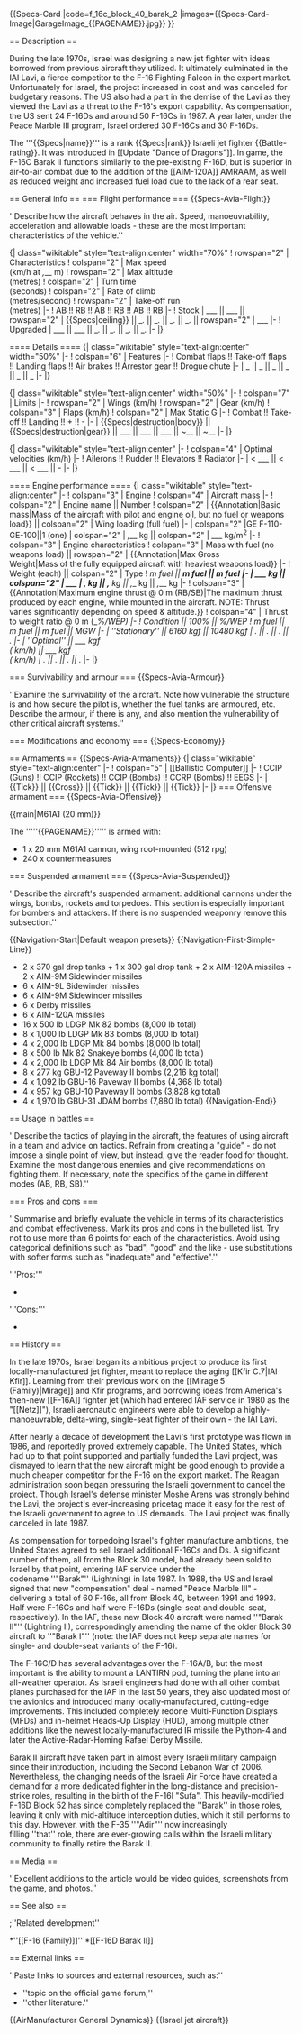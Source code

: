 {{Specs-Card
|code=f_16c_block_40_barak_2
|images={{Specs-Card-Image|GarageImage_{{PAGENAME}}.jpg}}
}}

== Description ==
<!-- ''In the description, the first part should be about the history of and the creation and combat usage of the aircraft, as well as its key features. In the second part, tell the reader about the aircraft in the game. Insert a screenshot of the vehicle, so that if the novice player does not remember the vehicle by name, he will immediately understand what kind of vehicle the article is talking about.'' -->
During the late 1970s, Israel was designing a new jet fighter with ideas borrowed from previous aircraft they utilized. It ultimately culminated in the IAI Lavi, a fierce competitor to the F-16 Fighting Falcon in the export market. Unfortunately for Israel, the project increased in cost and was canceled for budgetary reasons. The US also had a part in the demise of the Lavi as they viewed the Lavi as a threat to the F-16's export capability. As compensation, the US sent 24 F-16Ds and around 50 F-16Cs in 1987. A year later, under the Peace Marble III program, Israel ordered 30 F-16Cs and 30 F-16Ds.

The '''{{Specs|name}}''' is a rank {{Specs|rank}} Israeli jet fighter {{Battle-rating}}. It was introduced in [[Update "Dance of Dragons"]]. In game, the F-16C Barak II functions similarly to the pre-existing F-16D, but is superior in air-to-air combat due to the addition of the [[AIM-120A]] AMRAAM, as well as reduced weight and increased fuel load due to the lack of a rear seat.

== General info ==
=== Flight performance ===
{{Specs-Avia-Flight}}
<!-- ''Describe how the aircraft behaves in the air. Speed, manoeuvrability, acceleration and allowable loads - these are the most important characteristics of the vehicle.'' -->
''Describe how the aircraft behaves in the air. Speed, manoeuvrability, acceleration and allowable loads - these are the most important characteristics of the vehicle.''

{| class="wikitable" style="text-align:center" width="70%"
! rowspan="2" | Characteristics
! colspan="2" | Max speed<br>(km/h at _,___ m)
! rowspan="2" | Max altitude<br>(metres)
! colspan="2" | Turn time<br>(seconds)
! colspan="2" | Rate of climb<br>(metres/second)
! rowspan="2" | Take-off run<br>(metres)
|-
! AB !! RB !! AB !! RB !! AB !! RB
|-
! Stock
| ___ || ___ || rowspan="2" | {{Specs|ceiling}} || __._ || __._ || __._ || __._ || rowspan="2" | ___
|-
! Upgraded
| ___ || ___ || __._ || __._ || __._ || __._
|-
|}

==== Details ====
{| class="wikitable" style="text-align:center" width="50%"
|-
! colspan="6" | Features
|-
! Combat flaps !! Take-off flaps !! Landing flaps !! Air brakes !! Arrestor gear !! Drogue chute
|-
| _ || _ || _ || _ || _ || _     <!-- ✓ -->
|-
|}

{| class="wikitable" style="text-align:center" width="50%"
|-
! colspan="7" | Limits
|-
! rowspan="2" | Wings (km/h)
! rowspan="2" | Gear (km/h)
! colspan="3" | Flaps (km/h)
! colspan="2" | Max Static G
|-
! Combat !! Take-off !! Landing !! + !! -
|-
| {{Specs|destruction|body}} || {{Specs|destruction|gear}} || ___ || ___ || ___ || ~__ || ~__
|-
|}

{| class="wikitable" style="text-align:center"
|-
! colspan="4" | Optimal velocities (km/h)
|-
! Ailerons !! Rudder !! Elevators !! Radiator
|-
| < ___ || < ___ || < ___ || -
|-
|}

==== Engine performance ====
{| class="wikitable" style="text-align:center"
|-
! colspan="3" | Engine
! colspan="4" | Aircraft mass
|-
! colspan="2" | Engine name || Number
! colspan="2" | {{Annotation|Basic mass|Mass of the aircraft with pilot and engine oil, but no fuel or weapons load}} || colspan="2" | Wing loading (full fuel)
|-
| colspan="2" |GE F-110-GE-100||1 (one)
| colspan="2" | _,___ kg || colspan="2" | ___ kg/m<sup>2</sup>
|-
! colspan="3" | Engine characteristics
! colspan="3" | Mass with fuel (no weapons load) || rowspan="2" | {{Annotation|Max Gross<br>Weight|Mass of the fully equipped aircraft with heaviest weapons load}}
|-
! Weight (each) || colspan="2" | Type
! _m fuel || __m fuel || __m fuel
|-
| ___ kg || colspan="2" | ___
| _,___ kg || _,___ kg || _,___ kg || _,___ kg
|-
! colspan="3" | {{Annotation|Maximum engine thrust @ 0 m (RB/SB)|The maximum thrust produced by each engine, while mounted in the aircraft. NOTE: Thrust varies significantly depending on speed & altitude.}}
! colspan="4" | Thrust to weight ratio @ 0 m (___%/WEP)
|-
! Condition || 100% || ___%/WEP
! _m fuel || __m fuel || __m fuel || MGW
|-
| ''Stationary'' || 6160 kgf || 10480 kgf
| _.__ || _.__ || _.__ || _.__
|-
| ''Optimal'' || ___ kgf<br>(_ km/h) || ___ kgf<br>(_ km/h)
| _.__ || _.__ || _.__ || _.__
|-
|}

=== Survivability and armour ===
{{Specs-Avia-Armour}}
<!-- ''Examine the survivability of the aircraft. Note how vulnerable the structure is and how secure the pilot is, whether the fuel tanks are armoured, etc. Describe the armour, if there is any, and also mention the vulnerability of other critical aircraft systems.'' -->
''Examine the survivability of the aircraft. Note how vulnerable the structure is and how secure the pilot is, whether the fuel tanks are armoured, etc. Describe the armour, if there is any, and also mention the vulnerability of other critical aircraft systems.''

=== Modifications and economy ===
{{Specs-Economy}}

== Armaments ==
{{Specs-Avia-Armaments}}
{| class="wikitable" style="text-align:center"
|-
! colspan="5" | [[Ballistic Computer]]
|-
! CCIP (Guns) !! CCIP (Rockets) !! CCIP (Bombs) !! CCRP (Bombs) !! EEGS
|-
| {{Tick}} || {{Cross}} || {{Tick}} || {{Tick}} || {{Tick}}
|-
|}
=== Offensive armament ===
{{Specs-Avia-Offensive}}
<!-- ''Describe the offensive armament of the aircraft, if any. Describe how effective the cannons and machine guns are in a battle, and also what belts or drums are better to use. If there is no offensive weaponry, delete this subsection.'' -->
{{main|M61A1 (20 mm)}}

The '''''{{PAGENAME}}''''' is armed with:

* 1 x 20 mm M61A1 cannon, wing root-mounted (512 rpg)
* 240 x countermeasures

=== Suspended armament ===
{{Specs-Avia-Suspended}}
<!-- ''Describe the aircraft's suspended armament: additional cannons under the wings, bombs, rockets and torpedoes. This section is especially important for bombers and attackers. If there is no suspended weaponry remove this subsection.'' -->
''Describe the aircraft's suspended armament: additional cannons under the wings, bombs, rockets and torpedoes. This section is especially important for bombers and attackers. If there is no suspended weaponry remove this subsection.''

{{Navigation-Start|Default weapon presets}}
{{Navigation-First-Simple-Line}}

* 2 x 370 gal drop tanks + 1 x 300 gal drop tank + 2 x AIM-120A missiles + 2 x AIM-9M Sidewinder missiles
* 6 x AIM-9L Sidewinder missiles
* 6 x AIM-9M Sidewinder missiles
* 6 x Derby missiles
* 6 x AIM-120A missiles
* 16 x 500 lb LDGP Mk 82 bombs (8,000 lb total)
* 8 x 1,000 lb LDGP Mk 83 bombs (8,000 lb total)
* 4 x 2,000 lb LDGP Mk 84 bombs (8,000 lb total)
* 8 x 500 lb Mk 82 Snakeye bombs (4,000 lb total)
* 4 x 2,000 lb LDGP Mk 84 Air bombs (8,000 lb total)
* 8 x 277 kg GBU-12 Paveway II bombs (2,216 kg total)
* 4 x 1,092 lb GBU-16 Paveway II bombs (4,368 lb total)
* 4 x 957 kg GBU-10 Paveway II bombs (3,828 kg total)
* 4 x 1,970 lb GBU-31 JDAM bombs (7,880 lb total)
{{Navigation-End}}

== Usage in battles ==
<!-- ''Describe the tactics of playing in the aircraft, the features of using aircraft in a team and advice on tactics. Refrain from creating a "guide" - do not impose a single point of view, but instead, give the reader food for thought. Examine the most dangerous enemies and give recommendations on fighting them. If necessary, note the specifics of the game in different modes (AB, RB, SB).'' -->
''Describe the tactics of playing in the aircraft, the features of using aircraft in a team and advice on tactics. Refrain from creating a "guide" - do not impose a single point of view, but instead, give the reader food for thought. Examine the most dangerous enemies and give recommendations on fighting them. If necessary, note the specifics of the game in different modes (AB, RB, SB).''

=== Pros and cons ===
<!-- ''Summarise and briefly evaluate the vehicle in terms of its characteristics and combat effectiveness. Mark its pros and cons in the bulleted list. Try not to use more than 6 points for each of the characteristics. Avoid using categorical definitions such as "bad", "good" and the like - use substitutions with softer forms such as "inadequate" and "effective".'' -->
''Summarise and briefly evaluate the vehicle in terms of its characteristics and combat effectiveness. Mark its pros and cons in the bulleted list. Try not to use more than 6 points for each of the characteristics. Avoid using categorical definitions such as "bad", "good" and the like - use substitutions with softer forms such as "inadequate" and "effective".''

'''Pros:'''

*

'''Cons:'''

*

== History ==
<!-- ''Describe the history of the creation and combat usage of the aircraft in more detail than in the introduction. If the historical reference turns out to be too long, take it to a separate article, taking a link to the article about the vehicle and adding a block "/History" (example: <nowiki>https://wiki.warthunder.com/(Vehicle-name)/History</nowiki>) and add a link to it here using the <code>main</code> template. Be sure to reference text and sources by using <code><nowiki><ref></ref></nowiki></code>, as well as adding them at the end of the article with <code><nowiki><references /></nowiki></code>. This section may also include the vehicle's dev blog entry (if applicable) and the in-game encyclopedia description (under <code><nowiki>=== In-game description ===</nowiki></code>, also if applicable).'' -->
In the late 1970s, Israel began its ambitious project to produce its first locally-manufactured jet fighter, meant to replace the aging [[Kfir C.7|IAI Kfir]]. Learning from their previous work on the [[Mirage 5 (Family)|Mirage]] and Kfir programs, and borrowing ideas from America's then-new [[F-16A]] fighter jet (which had entered IAF service in 1980 as the "[[Netz]]"), Israeli aeronautic engineers were able to develop a highly-manoeuvrable, delta-wing, single-seat fighter of their own - the IAI Lavi.

After nearly a decade of development the Lavi's first prototype was flown in 1986, and reportedly proved extremely capable. The United States, which had up to that point supported and partially funded the Lavi project, was dismayed to learn that the new aircraft might be good enough to provide a much cheaper competitor for the F-16 on the export market. The Reagan administration soon began pressuring the Israeli government to cancel the project. Though Israel's defense minister Moshe Arens was strongly behind the Lavi, the project's ever-increasing pricetag made it easy for the rest of the Israeli government to agree to US demands. The Lavi project was finally canceled in late 1987.

As compensation for torpedoing Israel's fighter manufacture ambitions, the United States agreed to sell Israel additional F-16Cs and Ds. A significant number of them, all from the Block 30 model, had already been sold to Israel by that point, entering IAF service under the codename ''"Barak"'' (Lightning) in late 1987. In 1988, the US and Israel signed that new "compensation" deal - named "Peace Marble III" - delivering a total of 60 F-16s, all from Block 40, between 1991 and 1993. Half were F-16Cs and half were F-16Ds (single-seat and double-seat, respectively). In the IAF, these new Block 40 aircraft were named ''"Barak II"'' (Lightning II), correspondingly amending the name of the older Block 30 aircraft to ''"Barak I"'' (note: the IAF does not keep separate names for single- and double-seat variants of the F-16).

The F-16C/D has several advantages over the F-16A/B, but the most important is the ability to mount a LANTIRN pod, turning the plane into an all-weather operator. As Israeli engineers had done with all other combat planes purchased for the IAF in the last 50 years, they also updated most of the avionics and introduced many locally-manufactured, cutting-edge improvements. This included completely redone Multi-Function Displays (MFDs) and in-helmet Heads-Up Display (HUD), among multiple other additions like the newest locally-manufactured IR missile the Python-4 and later the Active-Radar-Homing Rafael Derby Missile.

Barak II aircraft have taken part in almost every Israeli military campaign since their introduction, including the Second Lebanon War of 2006. Nevertheless, the changing needs of the Israeli Air Force have created a demand for a more dedicated fighter in the long-distance and precision-strike roles, resulting in the birth of the F-16I "Sufa". This heavily-modified F-16D Block 52 has since completely replaced the ''Barak'' in those roles, leaving it only with mid-altitude interception duties, which it still performs to this day. However, with the F-35 ''"Adir"'' now increasingly filling ''that'' role, there are ever-growing calls within the Israeli military community to finally retire the Barak II.

== Media ==
<!-- ''Excellent additions to the article would be video guides, screenshots from the game, and photos.'' -->
''Excellent additions to the article would be video guides, screenshots from the game, and photos.''

== See also ==
<!-- ''Links to the articles on the War Thunder Wiki that you think will be useful for the reader, for example:''
* ''reference to the series of the aircraft;''
* ''links to approximate analogues of other nations and research trees.'' -->
;''Related development''

*''[[F-16 (Family)]]''
*[[F-16D Barak II]]

== External links ==
<!-- ''Paste links to sources and external resources, such as:''
* ''topic on the official game forum;''
* ''other literature.'' -->
''Paste links to sources and external resources, such as:''

* ''topic on the official game forum;''
* ''other literature.'' 

{{AirManufacturer General Dynamics}}
{{Israel jet aircraft}}
